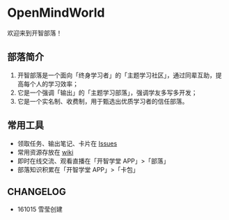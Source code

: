 # OpenMindWorld

欢迎来到开智部落！

## 部落简介

1. 开智部落是一个面向「终身学习者」的「主题学习社区」，通过同辈互助，提高每个人的学习效率；
2. 它是一个强调「输出」的「主题学习部落」，强调学友多写多开发；
3. 它是一个实名制、收费制，用于甄选出优质学习者的信任部落。

## 常用工具

- 领取任务、输出笔记、卡片在 [Issues](https://github.com/OpenMindClub/OpenMindWorld/issues)
- 常用资源存放在 [wiki](https://github.com/OpenMindClub/OpenMindWorld/wiki)
- 即时在线交流、观看直播在「开智学堂 APP」>「部落」
- 部落知识积累在「开智学堂 APP」>「卡包」

## CHANGELOG

- 161015 雪莹创建
